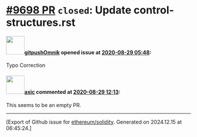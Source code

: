 # [\#9698 PR](https://github.com/ethereum/solidity/pull/9698) `closed`: Update control-structures.rst

#### <img src="https://avatars.githubusercontent.com/u/69253915?v=4" width="50">[gitpushOmnik](https://github.com/gitpushOmnik) opened issue at [2020-08-29 05:48](https://github.com/ethereum/solidity/pull/9698):

Typo Correction

#### <img src="https://avatars.githubusercontent.com/u/20340?v=4" width="50">[axic](https://github.com/axic) commented at [2020-08-29 12:13](https://github.com/ethereum/solidity/pull/9698#issuecomment-683282419):

This seems to be an empty PR.


-------------------------------------------------------------------------------



[Export of Github issue for [ethereum/solidity](https://github.com/ethereum/solidity). Generated on 2024.12.15 at 06:45:24.]
